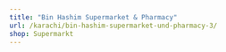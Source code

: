 ```yaml
---
title: "Bin Hashim Supermarket & Pharmacy"
url: /karachi/bin-hashim-supermarket-und-pharmacy-3/
shop: Supermarkt
---
```

